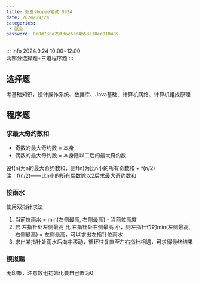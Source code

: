 ```yaml
---
title: 虾皮shopee笔试 0924
date: 2024/09/24
categories:
 - 就业
password: 0e0d738a29f36c6ad4b53a10ec010489
---
```

::: info
2024.9.24 10:00~12:00<br/>
两部分选择题+三道程序题
:::

## 选择题
考基础知识，设计操作系统、数据库、Java基础、计算机网络、计算机组成原理

## 程序题
### 求最大奇约数和
- 奇数的最大奇约数 = 本身
- 偶数的最大奇约数 = 本身除以二后的最大奇约数

设f(n)为n的最大奇约数和，则f(n)为比n小的所有奇数和 + f(n/2)<br/>
注：f(n/2)——比n小的所有偶数除以2后求最大奇约数和

### 接雨水
使用双指针求法
1. 当前位雨水 = min(左侧最高, 右侧最高) - 当前位高度
2. 若 左指针处左侧最高 比 右指针处右侧最高 小，则左指针位的min(左侧最高, 右侧最高) = 左侧最高，可以求出左指针位雨水
3. 求出某指针处雨水后向中移动，循环往复直至左右指针相遇，可求得最终结果

### 模拟题
无印象，注意数组初始化要自己置为0